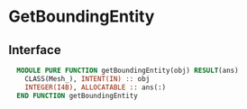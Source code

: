 # GetBoundingEntity

## Interface

```fortran
  MODULE PURE FUNCTION getBoundingEntity(obj) RESULT(ans)
    CLASS(Mesh_), INTENT(IN) :: obj
    INTEGER(I4B), ALLOCATABLE :: ans(:)
  END FUNCTION getBoundingEntity
```
